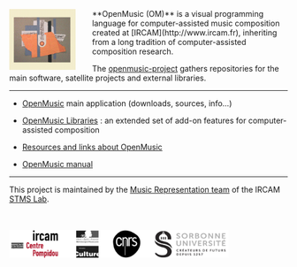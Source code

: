 
<img src="images/omlogo.gif" width="120px" align="left" style="margin: 0px 30px 0px 0px;">
**OpenMusic (OM)** is a visual programming language for computer-assisted music composition created at [IRCAM](http://www.ircam.fr), inheriting from a long tradition of computer-assisted composition research.

The <a href="https://github.com/openmusic-project/" target="_blank">openmusic-project</a> gathers repositories for the main software, satellite projects and external libraries. 

------ 

- [OpenMusic](openmusic) main application (downloads, sources, info...)

- [OpenMusic Libraries](https://openmusic-project.github.io/libraries) : an extended set of add-on features for computer-assisted composition

- [Resources and links about OpenMusic](https://openmusic-project.github.io/links)

- [OpenMusic manual](https://openmusic-project.github.io/openmusic/om-manual/doc/om6-manual/co/00-Sommaire)
------ 

This project is maintained by the <a href="http://repmus.ircam.fr/" target="_blank">Music Representation team</a> of the IRCAM <a href="https://www.stms-lab.fr/" target="_blank">STMS Lab</a>.

<br><br>
<img src="images/tutelles_stms.png" height="50px">
